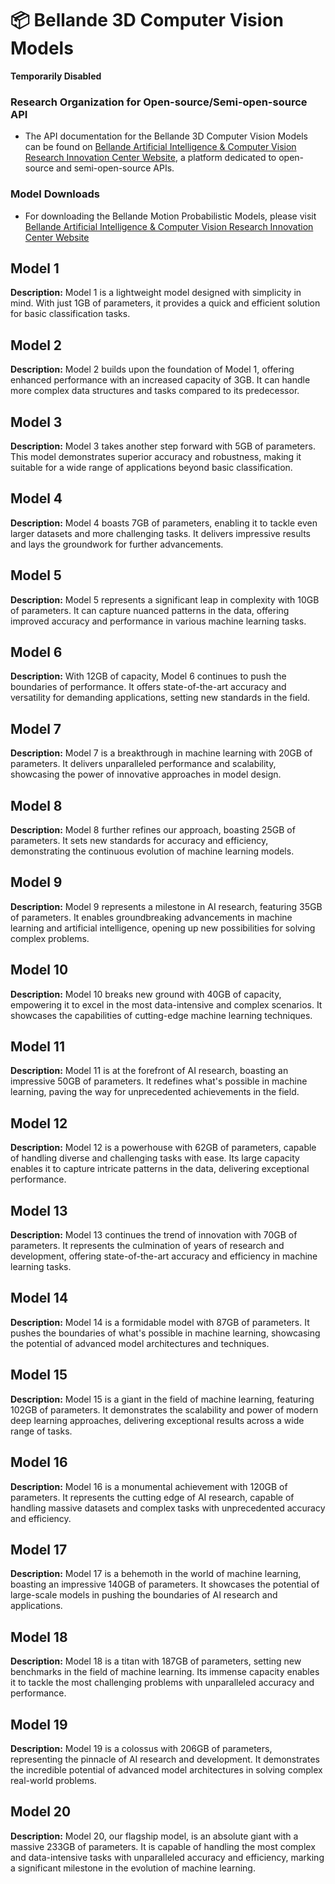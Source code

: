 # 📦 Bellande 3D Computer Vision Models

**Temporarily Disabled**
### Research Organization for Open-source/Semi-open-source API
- The API documentation for the Bellande 3D Computer Vision Models can be found on [Bellande Artificial Intelligence & Computer Vision Research Innovation Center Website](https://artificial-intelligence-computer-vision.github.io), a platform dedicated to open-source and semi-open-source APIs.

### Model Downloads
- For downloading the Bellande Motion Probabilistic Models, please visit [Bellande Artificial Intelligence & Computer Vision Research Innovation Center Website](https://artificial-intelligence-computer-vision.github.io)

## Model 1
**Description:** Model 1 is a lightweight model designed with simplicity in mind. With just 1GB of parameters, it provides a quick and efficient solution for basic classification tasks.

## Model 2
**Description:** Model 2 builds upon the foundation of Model 1, offering enhanced performance with an increased capacity of 3GB. It can handle more complex data structures and tasks compared to its predecessor.

## Model 3
**Description:** Model 3 takes another step forward with 5GB of parameters. This model demonstrates superior accuracy and robustness, making it suitable for a wide range of applications beyond basic classification.

## Model 4
**Description:** Model 4 boasts 7GB of parameters, enabling it to tackle even larger datasets and more challenging tasks. It delivers impressive results and lays the groundwork for further advancements.

## Model 5
**Description:** Model 5 represents a significant leap in complexity with 10GB of parameters. It can capture nuanced patterns in the data, offering improved accuracy and performance in various machine learning tasks.

## Model 6
**Description:** With 12GB of capacity, Model 6 continues to push the boundaries of performance. It offers state-of-the-art accuracy and versatility for demanding applications, setting new standards in the field.

## Model 7
**Description:** Model 7 is a breakthrough in machine learning with 20GB of parameters. It delivers unparalleled performance and scalability, showcasing the power of innovative approaches in model design.

## Model 8
**Description:** Model 8 further refines our approach, boasting 25GB of parameters. It sets new standards for accuracy and efficiency, demonstrating the continuous evolution of machine learning models.

## Model 9
**Description:** Model 9 represents a milestone in AI research, featuring 35GB of parameters. It enables groundbreaking advancements in machine learning and artificial intelligence, opening up new possibilities for solving complex problems.

## Model 10
**Description:** Model 10 breaks new ground with 40GB of capacity, empowering it to excel in the most data-intensive and complex scenarios. It showcases the capabilities of cutting-edge machine learning techniques.

## Model 11
**Description:** Model 11 is at the forefront of AI research, boasting an impressive 50GB of parameters. It redefines what's possible in machine learning, paving the way for unprecedented achievements in the field.

## Model 12
**Description:** Model 12 is a powerhouse with 62GB of parameters, capable of handling diverse and challenging tasks with ease. Its large capacity enables it to capture intricate patterns in the data, delivering exceptional performance.

## Model 13
**Description:** Model 13 continues the trend of innovation with 70GB of parameters. It represents the culmination of years of research and development, offering state-of-the-art accuracy and efficiency in machine learning tasks.

## Model 14
**Description:** Model 14 is a formidable model with 87GB of parameters. It pushes the boundaries of what's possible in machine learning, showcasing the potential of advanced model architectures and techniques.

## Model 15
**Description:** Model 15 is a giant in the field of machine learning, featuring 102GB of parameters. It demonstrates the scalability and power of modern deep learning approaches, delivering exceptional results across a wide range of tasks.

## Model 16
**Description:** Model 16 is a monumental achievement with 120GB of parameters. It represents the cutting edge of AI research, capable of handling massive datasets and complex tasks with unprecedented accuracy and efficiency.

## Model 17
**Description:** Model 17 is a behemoth in the world of machine learning, boasting an impressive 140GB of parameters. It showcases the potential of large-scale models in pushing the boundaries of AI research and applications.

## Model 18
**Description:** Model 18 is a titan with 187GB of parameters, setting new benchmarks in the field of machine learning. Its immense capacity enables it to tackle the most challenging problems with unparalleled accuracy and performance.

## Model 19
**Description:** Model 19 is a colossus with 206GB of parameters, representing the pinnacle of AI research and development. It demonstrates the incredible potential of advanced model architectures in solving complex real-world problems.

## Model 20
**Description:** Model 20, our flagship model, is an absolute giant with a massive 233GB of parameters. It is capable of handling the most complex and data-intensive tasks with unparalleled accuracy and efficiency, marking a significant milestone in the evolution of machine learning.
